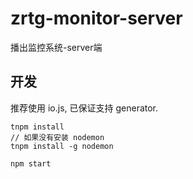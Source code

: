 # zrtg-monitor-server

播出监控系统-server端

## 开发

推荐使用 io.js, 已保证支持 generator.

```
tnpm install
// 如果没有安装 nodemon
tnpm install -g nodemon

npm start
```